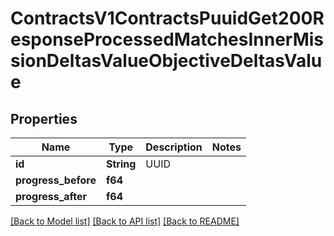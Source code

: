 # ContractsV1ContractsPuuidGet200ResponseProcessedMatchesInnerMissionDeltasValueObjectiveDeltasValue

## Properties

Name | Type | Description | Notes
------------ | ------------- | ------------- | -------------
**id** | **String** | UUID | 
**progress_before** | **f64** |  | 
**progress_after** | **f64** |  | 

[[Back to Model list]](../README.md#documentation-for-models) [[Back to API list]](../README.md#documentation-for-api-endpoints) [[Back to README]](../README.md)


